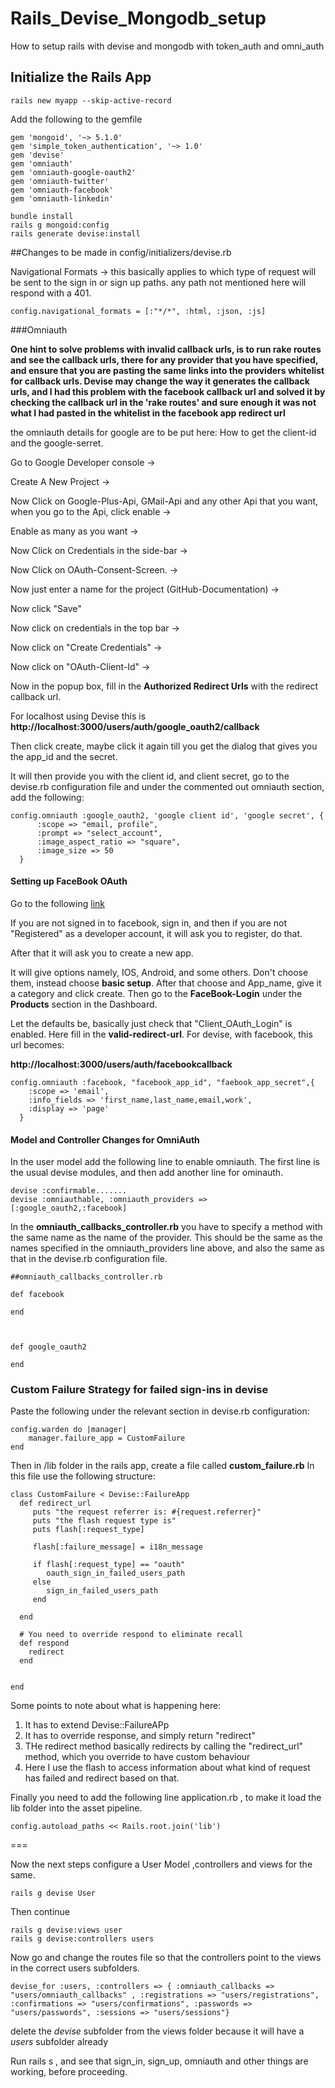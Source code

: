 # Rails_Devise_Mongodb_setup
How to setup rails with devise and mongodb with token_auth and omni_auth

## Initialize the Rails App

```
rails new myapp --skip-active-record
```
Add the following to the gemfile

```
gem 'mongoid', '~> 5.1.0'
gem 'simple_token_authentication', '~> 1.0'
gem 'devise'
gem 'omniauth'
gem 'omniauth-google-oauth2'
gem 'omniauth-twitter'
gem 'omniauth-facebook'
gem 'omniauth-linkedin'
```

```
bundle install
rails g mongoid:config
rails generate devise:install
```

##Changes to be made in config/initializers/devise.rb

Navigational Formats -> this basically applies to which type of request will be sent to the sign in or sign up paths.
any path not mentioned here will respond with a 401.

```
config.navigational_formats = [:"*/*", :html, :json, :js]
```

###Omniauth

__One hint to solve problems with invalid callback urls, is to run rake routes and see the callback urls, there for any provider that you have specified, and ensure that you are pasting the same links into the providers whitelist for callback urls. Devise may change the way it generates the callback urls, and I had this problem with the facebook callback url and solved it by checking the callback url in the 'rake routes' and sure enough it was not what I had pasted in the whitelist in the facebook app redirect url__


the omniauth details for google are to be put here:
How to get the client-id and the google-serret.

Go to Google Developer console ->

Create A New Project ->

Now Click on Google-Plus-Api, GMail-Api and any other Api that you want, when you go to the Api, click enable ->

Enable as many as you want ->

Now Click on Credentials in the side-bar ->

Now Click on OAuth-Consent-Screen. ->

Now just enter a name for the project (GitHub-Documentation) ->

Now click "Save"

Now click on credentials in the top bar ->

Now click on "Create Credentials" ->

Now click on "OAuth-Client-Id" ->

Now in the popup box, fill in the __Authorized Redirect Urls__ with the redirect callback url.

For localhost using Devise this is __http://localhost:3000/users/auth/google_oauth2/callback__

Then click create, maybe click it again till you get the dialog that gives you the app_id and the secret.

It will then provide you with the client id, and client secret, go to the devise.rb configuration file and under the commented out omniauth section, add the following:


```
config.omniauth :google_oauth2, 'google client id', 'google secret', {
      :scope => "email, profile",
      :prompt => "select_account",
      :image_aspect_ratio => "square",
      :image_size => 50
  }
```

#### Setting up FaceBook OAuth

Go to the following [link](http://developers.facebook.com/apps)

If you are not signed in to facebook, sign in, and then if you are not "Registered" as a developer account, it will ask you to register, do that.

After that it will ask you to create a new app.

It will give options namely, IOS, Android, and some others.
Don't choose them, instead choose __basic setup__.
After that choose and App_name, give it a category and click create. 
Then go to the __FaceBook-Login__ under the __Products__ section in the Dashboard.

Let the defaults be, basically just check that "Client_OAuth_Login" is enabled.
Here fill in the __valid-redirect-url__.
For devise, with facebook, this url becomes:

__http://localhost:3000/users/auth/facebookcallback__

```
config.omniauth :facebook, "facebook_app_id", "faebook_app_secret",{
    :scope => 'email',
    :info_fields => 'first_name,last_name,email,work',
    :display => 'page'
  }
```


#### Model and Controller Changes for OmniAuth



In the user model add the following line to enable omniauth.
The first line is the usual devise modules, and then add another line for ominauth.

```
devise :confirmable.......
devise :omniauthable, :omniauth_providers => [:google_oauth2,:facebook]
```


In the __omniauth_callbacks_controller.rb__ you have to specify a method with the same name as the name of the provider. This should be the same as the names specified in the omniauth_providers line above, and also the same as that in the devise.rb configuration file.

```
##omniauth_callbacks_controller.rb

def facebook

end



def google_oauth2

end
```




### Custom Failure Strategy for failed sign-ins in devise

Paste the following under the relevant section in devise.rb configuration:

```
config.warden do |manager|
    manager.failure_app = CustomFailure
end
```

Then in /lib folder in the rails app, create a file called __custom_failure.rb__
In this file use the following structure:

```
class CustomFailure < Devise::FailureApp
  def redirect_url
  	 puts "the request referrer is: #{request.referrer}"
  	 puts "the flash request type is"
  	 puts flash[:request_type]
	 
     flash[:failure_message] = i18n_message
  	 
     if flash[:request_type] == "oauth"
  		oauth_sign_in_failed_users_path 	
     else
  	 	sign_in_failed_users_path
     end
     
  end

  # You need to override respond to eliminate recall
  def respond
    redirect
  end


end
```

Some points to note about what is happening here:
1. It has to extend Devise::FailureAPp
2. It has to override response, and simply return "redirect"
3. THe redirect method basically redirects by calling the "redirect_url" method, which you override to have custom behaviour
4. Here I use the flash to access information about what kind of request has failed and redirect based on that.

Finally you need to add the following line application.rb , to make it load the lib folder into the asset pipeline.

```
config.autoload_paths << Rails.root.join('lib')
```

===

Now the next steps configure a User Model ,controllers and views for the same.

```
rails g devise User
```


Then continue

```
rails g devise:views user
rails g devise:controllers users
```

Now go and change the routes file so that the controllers point to the views in the correct users subfolders.

```
devise_for :users, :controllers => { :omniauth_callbacks => "users/omniauth_callbacks" , :registrations => "users/registrations", :confirmations => "users/confirmations", :passwords => "users/passwords", :sessions => "users/sessions"}
```

delete the _devise_ subfolder from the views folder because it will have a _users_ subfolder already 

Run rails s , and see that sign_in, sign_up, omniauth and other things are working, before proceeding.

